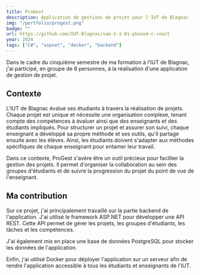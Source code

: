 ```yaml
---
title: ProGest
description: Application de gestions de projet pour l'IUT de Blagnac
img: "/portfolio/progest.png"
badge: ""
url: https://github.com/IUT-Blagnac/sae-5-1-01-phase4-c-react
year: 2024
tags: ["C#", "aspnet", "docker", "backend"]
---
```

Dans le cadre du cinquième semestre de ma formation à l'IUT de Blagnac, j'ai participé, en groupe de 6 personnes, à la réalisation d'une application de gestion de projet. 

## Contexte

L'IUT de Blagnac évalue ses étudiants à travers la réalisation de projets. Chaque projet est unique et nécessite une organisation complexe, tenant compte des compétences à évaluer ainsi que des enseignants et des étudiants impliqués. Pour structurer un projet et assurer son suivi, chaque enseignant a développé sa propre méthode et ses outils, qu'il partage ensuite avec les élèves. Ainsi, les étudiants doivent s'adapter aux méthodes spécifiques de chaque enseignant pour entamer leur travail.

Dans ce contexte, ProGest s'avère être un outil précieux pour faciliter la gestion des projets. Il permet d'organiser la collaboration au sein des groupes d'étudiants et de suivre la progression du projet du point de vue de l'enseignant.

## Ma contribution

Sur ce projet, j'ai principalement travaillé sur la partie backend de l'application. J'ai utilisé le framework ASP.NET pour développer une API REST. Cette API permet de gérer les projets, les groupes d'étudiants, les tâches et les compétences. 

J'ai également mis en place une base de données PostgreSQL pour stocker les données de l'application. 

Enfin, j'ai utilisé Docker pour déployer l'application sur un serveur afin de rendre l'application accessible à tous les étudiants et enseignants de l'IUT.
